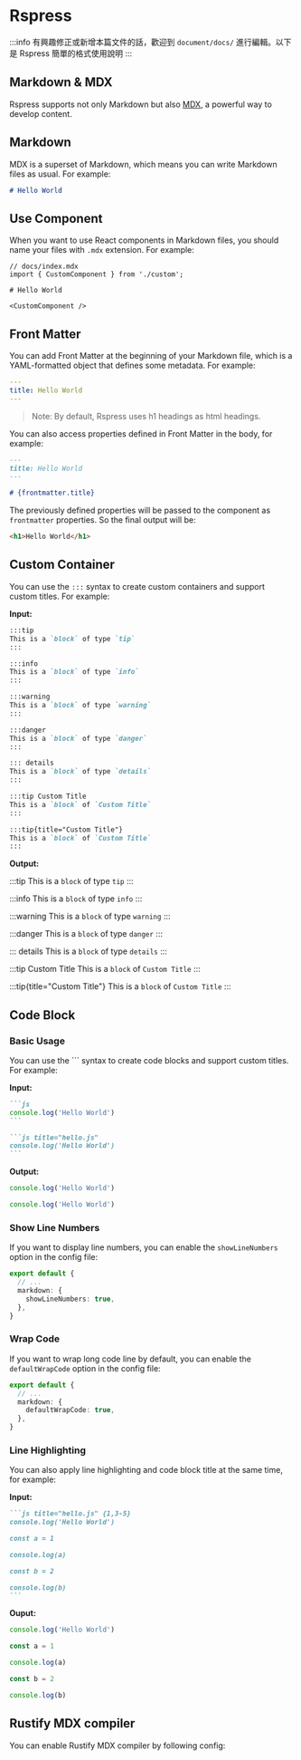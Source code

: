 # Rspress

:::info
有興趣修正或新增本篇文件的話，歡迎到 `document/docs/` 進行編輯。以下是 Rspress 簡單的格式使用說明
:::

## Markdown & MDX

Rspress supports not only Markdown but also [MDX](https://mdxjs.com/), a powerful way to develop content.

## Markdown

MDX is a superset of Markdown, which means you can write Markdown files as usual. For example:

```md
# Hello World
```

## Use Component

When you want to use React components in Markdown files, you should name your files with `.mdx` extension. For example:

```mdx
// docs/index.mdx
import { CustomComponent } from './custom';

# Hello World

<CustomComponent />
```

## Front Matter

You can add Front Matter at the beginning of your Markdown file, which is a YAML-formatted object that defines some metadata. For example:

```yaml
---
title: Hello World
---
```

> Note: By default, Rspress uses h1 headings as html headings.

You can also access properties defined in Front Matter in the body, for example:

```markdown
---
title: Hello World
---

# {frontmatter.title}
```

The previously defined properties will be passed to the component as `frontmatter` properties. So the final output will be:

```html
<h1>Hello World</h1>
```

## Custom Container

You can use the `:::` syntax to create custom containers and support custom titles. For example:

**Input:**

```markdown
:::tip
This is a `block` of type `tip`
:::

:::info
This is a `block` of type `info`
:::

:::warning
This is a `block` of type `warning`
:::

:::danger
This is a `block` of type `danger`
:::

::: details
This is a `block` of type `details`
:::

:::tip Custom Title
This is a `block` of `Custom Title`
:::

:::tip{title="Custom Title"}
This is a `block` of `Custom Title`
:::
```

**Output:**

:::tip
This is a `block` of type `tip`
:::

:::info
This is a `block` of type `info`
:::

:::warning
This is a `block` of type `warning`
:::

:::danger
This is a `block` of type `danger`
:::

::: details
This is a `block` of type `details`
:::

:::tip Custom Title
This is a `block` of `Custom Title`
:::

:::tip{title="Custom Title"}
This is a `block` of `Custom Title`
:::

## Code Block

### Basic Usage

You can use the \`\`\` syntax to create code blocks and support custom titles. For example:

**Input:**

````md
```js
console.log('Hello World')
```

```js title="hello.js"
console.log('Hello World')
```
````

**Output:**

```js
console.log('Hello World')
```

```js title="hello.js"
console.log('Hello World')
```

### Show Line Numbers

If you want to display line numbers, you can enable the `showLineNumbers` option in the config file:

```ts title="rspress.config.ts"
export default {
  // ...
  markdown: {
    showLineNumbers: true,
  },
}
```

### Wrap Code

If you want to wrap long code line by default, you can enable the `defaultWrapCode` option in the config file:

```ts title="rspress.config.ts"
export default {
  // ...
  markdown: {
    defaultWrapCode: true,
  },
}
```

### Line Highlighting

You can also apply line highlighting and code block title at the same time, for example:

**Input:**

````md
```js title="hello.js" {1,3-5}
console.log('Hello World')

const a = 1

console.log(a)

const b = 2

console.log(b)
```
````

**Ouput:**

```js title="hello.js" {1,3-5}
console.log('Hello World')

const a = 1

console.log(a)

const b = 2

console.log(b)
```

## Rustify MDX compiler

You can enable Rustify MDX compiler by following config:
